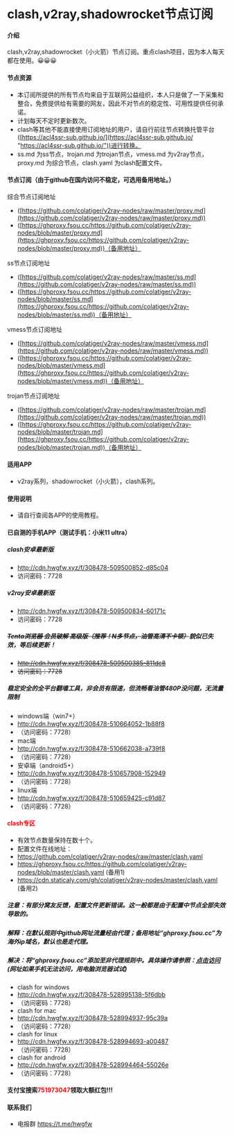 # clash,v2ray,shadowrocket节点订阅

#### 介绍
clash,v2ray,shadowrocket（小火箭）节点订阅。重点clash项目，因为本人每天都在使用。😀😀😀

#### 节点资源
- 本订阅所提供的所有节点均来自于互联网公益组织，本人只是做了一下采集和整合，免费提供给有需要的网友，因此不对节点的稳定性、可用性提供任何承诺。
- 计划每天不定时更新数次。
- clash等其他不能直接使用订阅地址的用户，请自行前往节点转换托管平台([https://acl4ssr-sub.github.io/](https://acl4ssr-sub.github.io/ "https://acl4ssr-sub.github.io/"))进行转换。
- ss.md 为ss节点，trojan.md 为trojan节点，vmess.md 为v2ray节点，proxy.md 为综合节点，clash.yaml 为clash配置文件。

#### 节点订阅（由于github在国内访问不稳定，可选用备用地址。）
综合节点订阅地址
+ ([https://github.com/colatiger/v2ray-nodes/raw/master/proxy.md](https://github.com/colatiger/v2ray-nodes/raw/master/proxy.md))
+ ([https://ghproxy.fsou.cc/https://github.com/colatiger/v2ray-nodes/blob/master/proxy.md](https://ghproxy.fsou.cc/https://github.com/colatiger/v2ray-nodes/blob/master/proxy.md))（备用地址）

ss节点订阅地址
+ ([https://github.com/colatiger/v2ray-nodes/raw/master/ss.md](https://github.com/colatiger/v2ray-nodes/raw/master/ss.md))
+ ([https://ghproxy.fsou.cc/https://github.com/colatiger/v2ray-nodes/blob/master/ss.md](https://ghproxy.fsou.cc/https://github.com/colatiger/v2ray-nodes/blob/master/ss.md))（备用地址）

vmess节点订阅地址
+ ([https://github.com/colatiger/v2ray-nodes/raw/master/vmess.md](https://github.com/colatiger/v2ray-nodes/raw/master/vmess.md))
+ ([https://ghproxy.fsou.cc/https://github.com/colatiger/v2ray-nodes/blob/master/vmess.md](https://ghproxy.fsou.cc/https://github.com/colatiger/v2ray-nodes/blob/master/vmess.md))（备用地址）

trojan节点订阅地址
+ ([https://github.com/colatiger/v2ray-nodes/raw/master/trojan.md](https://github.com/colatiger/v2ray-nodes/raw/master/trojan.md))
+ ([https://ghproxy.fsou.cc/https://github.com/colatiger/v2ray-nodes/blob/master/trojan.md](https://ghproxy.fsou.cc/https://github.com/colatiger/v2ray-nodes/blob/master/trojan.md))（备用地址）

#### 适用APP

- v2ray系列，shadowrocket（小火箭），clash系列。

#### 使用说明

- 请自行查阅各APP的使用教程。

#### 已自测的手机APP（测试手机：小米11 ultra）
##### clash安卓最新版
- http://cdn.hwgfw.xyz/f/308478-509500852-d85c04
- 访问密码：7728
##### v2ray安卓最新版
- http://cdn.hwgfw.xyz/f/308478-509500834-60171c
- 访问密码：7728
##### ~~Tenta浏览器 会员破解 高级版（推荐！N多节点，油管高清不卡顿）~~貌似已失效，等后续更新！
- ~~http://cdn.hwgfw.xyz/f/308478-509500385-811dc8~~
- ~~访问密码：7728~~

##### 稳定安全的全平台翻墙工具，非会员有限速，但流畅看油管480P没问题，无流量限制
- windows端（win7+）
- http://cdn.hwgfw.xyz/f/308478-510664052-1b88f8
- （访问密码：7728）
- mac端
- http://cdn.hwgfw.xyz/f/308478-510662038-a739f8
- （访问密码：7728）
- 安卓端（android5+）
- http://cdn.hwgfw.xyz/f/308478-510657908-152949
- （访问密码：7728）
- linux端
- http://cdn.hwgfw.xyz/f/308478-510659425-c91d87
- （访问密码：7728）

#### <font color=red>clash专区</font>
- 有效节点数量保持在数十个。
- 配置文件在线地址：
- https://github.com/colatiger/v2ray-nodes/raw/master/clash.yaml
- https://ghproxy.fsou.cc/https://github.com/colatiger/v2ray-nodes/blob/master/clash.yaml (备用1)
- https://cdn.staticaly.com/gh/colatiger/v2ray-nodes/master/clash.yaml (备用2)
##### 注意：有部分窝友反馈，配置文件更新错误。这一般都是由于配置中节点全部失效导致的。
##### 解释：在默认规则中github网址流量经由代理；备用地址“ghproxy.fsou.cc”为海外ip域名，默认也是走代理。
##### 解决：将“ghproxy.fsou.cc”添加至非代理规则中。具体操作请参照：[点击访问](https://www.huwo.ml/%E7%BD%91%E7%BB%9C%E6%8A%80%E6%9C%AF/clash%E7%9A%84%E4%BB%A3%E7%90%86%E6%A8%A1%E5%BC%8F%E4%B8%8EBYPASS%E7%9A%84%E8%A7%84%E5%88%99%E5%86%99%E6%B3%95/#more "点击访问") (网址如果手机无法访问，用电脑浏览器试试)
- clash for windows
- http://cdn.hwgfw.xyz/f/308478-528995138-5f6dbb
- （访问密码：7728）
- clash for mac
- http://cdn.hwgfw.xyz/f/308478-528994937-95c39a
- （访问密码：7728）
- clash for linux
- http://cdn.hwgfw.xyz/f/308478-528994693-a00487
- （访问密码：7728）
- clash for android
- http://cdn.hwgfw.xyz/f/308478-528994464-55026e
- （访问密码：7728）

#### 支付宝搜索<font color=red>751973047</font>领取大额红包!!!

#### 联系我们
- 电报群 https://t.me/hwgfw
